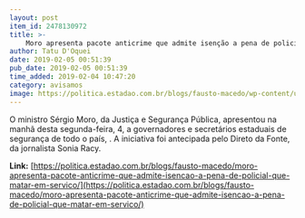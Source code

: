 ```yaml
---
layout: post
item_id: 2478130972
title: >-
    Moro apresenta pacote anticrime que admite isenção a pena de policial que matar em serviço
author: Tatu D'Oquei
date: 2019-02-05 00:51:39
pub_date: 2019-02-05 00:51:39
time_added: 2019-02-04 10:47:20
category: avisamos
image: https://politica.estadao.com.br/blogs/fausto-macedo/wp-content/uploads/sites/41/2019/02/51148731_1334886293320611_2714208920624168960_n.jpg
---
```


O ministro Sérgio Moro, da Justiça e Segurança Pública, apresentou na manhã desta segunda-feira, 4, a governadores e secretários estaduais de segurança de todo o país, . A iniciativa foi antecipada pelo Direto da Fonte, da jornalista Sonia Racy.

**Link:** [https://politica.estadao.com.br/blogs/fausto-macedo/moro-apresenta-pacote-anticrime-que-admite-isencao-a-pena-de-policial-que-matar-em-servico/](https://politica.estadao.com.br/blogs/fausto-macedo/moro-apresenta-pacote-anticrime-que-admite-isencao-a-pena-de-policial-que-matar-em-servico/)

